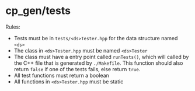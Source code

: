 # cp\_gen/tests

Rules: 
* Tests must be in `tests/<ds>Tester.hpp` for the data structure named `<ds>`
* The class in `<ds>Tester.hpp` must be named `<ds>Tester`
* The class must have a entry point called `runTests()`, which will called by the C++ file that is generated by `./Makefile`. This function should also return `false` if one of the tests fails, else return `true`.
* All test functions must return a boolean
* All functions in `<ds>Tester.hpp` must be static
